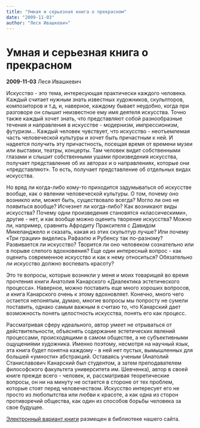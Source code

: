 ```yaml
---
title: "Умная и серьезная книга о прекрасном"
date: "2009-11-03"
author: "Леся Ивашкевич"
---
```


# Умная и серьезная книга о прекрасном

**2009-11-03** Леся Ивашкевич

Искусство - это тема, интересующая практически каждого человека. Каждый считает нужным знать известных художников, скульпторов, композиторов и т.д, и, наверное, каждому бывает неудобно, когда при разговоре он слышит неизвестное ему имя деятеля искусства. Точно также каждый хочет знать, что представляют собой разнообразные течения и направления в искусстве - модернизм, импрессионизм, футуризм... Каждый человек чувствует, что искусство - неотъемлемая часть человеческой культуры и хочет быть причастным к ней. И надеется получить эту причастность, посещая время от времени музеи или выставки, театры, концерты. Там человек видит собственными глазами и слышит собственными ушами произведения искусства, получает представление об их авторах и о направлениях, которые они «представляют». То есть, получает представление об отдельных видах искусства.

Но вряд ли когда-либо кому-то приходится задумываться об искусстве вообще, как о явлении человеческой культуры. О том, почему оно возникло или, может быть, существовало всегда? Могло ли оно не появиться вообще? Исчезнет ли когда-либо? Как возникают виды искусства? Почему одни произведения становятся «классическими», другие - нет, и как вообще можно оценить творение искусства? Можно ли, например, сравнить Афродиту Праксителя с Давидом Микеланджело и сказать, какая из этих скульптур лучше? Или почему «Три грации» виделись Рафаэлю и Рубенсу так по-разному? Развивается ли искусство? Творится ли оно человеком сознательно или в порыве слепого вдохновения? Еще один интересный вопрос - как оценить современное искусство и как к нему относиться? Обязательно ли искусство должно воспевать красоту?

Это те вопросы, которые возникли у меня и моих товарищей во время прочтения книги Анатолия Канарского «Диалектика эстетического процесса». Наверное, можно поставить еще много хороших вопросов, и книга Канарского очень к этому вдохновляет. Конечно, много чего остается непонятым, думаю, многие вопросы мы попросту не сумели поставить, однако самым важным я считаю то, что Канарский дает возможность понять целостность искусства, понять его как процесс.

Рассматривая сферу идеального, автор умеет не отрываться от действительности, объяснять содержание эстетических явлений процессами, происходящими в самом обществе, а не субъективными ощущениями художника. Именно поэтому, несмотря на научный язык, эта книга будет понятна каждому - в ней нет пустых, вымышленных для большей «умности» абстракций. Оставаясь ученым (Анатолий Станиславович Канарский был студентом, а затем преподавателем философского факультета университета им. Шевченка), автор в своей книге прежде всего - человек, и, рассматривая теоретические вопросы, он ни на минуту не остается в стороне от тех проблем, которые стоят перед человечеством. Искусство интересует его не просто из любопытства или любви к красоте, а как одна из сторон противоречий общества, как один из способов борьбы человека за свое будущее.

[Электронный вариант книги](/bibl/kanarskiy.pdf) размещен в библиотеке нашего сайта.